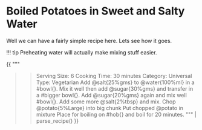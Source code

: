 # Boiled Potatoes in Sweet and Salty Water

Well we can have a fairly simple recipe here. Lets see how it goes.

!!! tip
    Preheating water will actually make mixing stuff easier.

{{ """
>> Serving Size: 6
>> Cooking Time: 30 minutes
>> Category: Universal
>> Type: Vegetarian
Add @salt{25%gms} to @water{100%ml} in a #bowl{}.
Mix it well then add @sugar{30%gms} and transfer in a #bigger bowl{}.
Add @sugar{20%gms} again and mix well #bowl{}.
Add some more @salt{2%tbsp} and mix.
Chop @potato{5%Large} into big chunk 
Put chopped @potato in mixture
Place for boiling on #hob{} and boil for 20 minutes.
""" | parse_recipe() }}